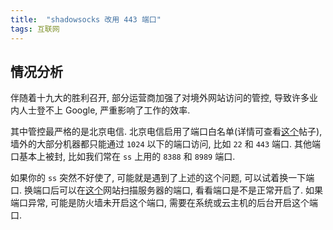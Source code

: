 ```yaml
---
title:  "shadowsocks 改用 443 端口"
tags: 互联网
---
```


## 情况分析

伴随着十九大的胜利召开, 部分运营商加强了对境外网站访问的管控, 导致许多业内人士登不上 Google, 严重影响了工作的效率.

其中管控最严格的是北京电信. 北京电信启用了端口白名单(详情可查看[这个](https://www.v2ex.com/t/400557?p=2)帖子), 墙外的大部分机器都只能通过 `1024` 以下的端口访问, 比如 `22` 和 `443` 端口. 其他端口基本上被封, 比如我们常在 `ss` 上用的 `8388` 和 `8989` 端口.

如果你的 `ss` 突然不好使了, 可能就是遇到了上述的这个问题, 可以试着换一下端口. 换端口后可以在[这个](http://tool.chinaz.com/port/)网站扫描服务器的端口, 看看端口是不是正常开启了. 如果端口异常, 可能是防火墙未开启这个端口, 需要在系统或云主机的后台开启这个端口.












